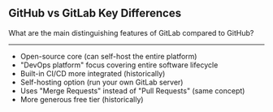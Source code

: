 ## GitHub vs GitLab Key Differences

What are the main distinguishing features of GitLab compared to GitHub?

---

- Open-source core (can self-host the entire platform)
- "DevOps platform" focus covering entire software lifecycle
- Built-in CI/CD more integrated (historically)
- Self-hosting option (run your own GitLab server)
- Uses "Merge Requests" instead of "Pull Requests" (same concept)
- More generous free tier (historically)

